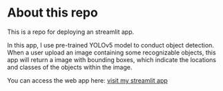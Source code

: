 # About this repo

This is a repo for deploying an streamlit app.

In this app, I use pre-trained YOLOv5 model to conduct object detection. When a user upload an image containing some recognizable objects, this app will return a image with bounding boxes, which indicate the locations and classes of the objects within the image.

You can access the web app here: [visit my streamlit app](https://myapppractice-eslxambkeygeazvrsjfxon.streamlit.app/)

